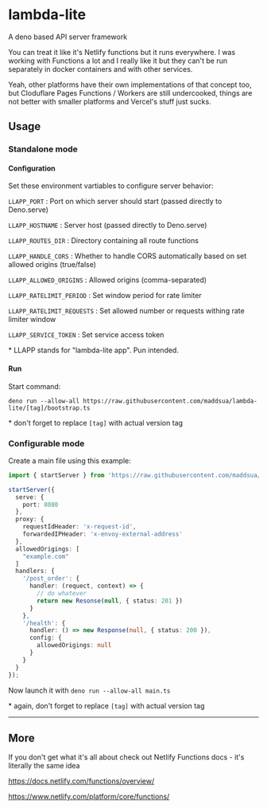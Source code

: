# lambda-lite

A deno based API server framework

You can treat it like it's Netlify functions but it runs everywhere. I was working with Functions a lot and I really like it but they can't be run separately in docker containers and with other services.

Yeah, other platforms have their own implementations of that concept too, but Cloduflare Pages Functions / Workers are still undercooked, things are not better with smaller platforms and Vercel's stuff just sucks.

## Usage

### Standalone mode

#### Configuration

Set these environment vartiables to configure server behavior:

`LLAPP_PORT` : Port on which server should start (passed directly to Deno.serve)

`LLAPP_HOSTNAME` : Server host (passed directly to Deno.serve)

`LLAPP_ROUTES_DIR` : Directory containing all route functions

`LLAPP_HANDLE_CORS` : Whether to handle CORS automatically based on set allowed origins (true/false)

`LLAPP_ALLOWED_ORIGINS` : Allowed origins (comma-separated)

`LLAPP_RATELIMIT_PERIOD` : Set window period for rate limiter

`LLAPP_RATELIMIT_REQUESTS` : Set allowed number or requests withing rate limiter window

`LLAPP_SERVICE_TOKEN` : Set service access token

\* LLAPP stands for "lambda-lite app". Pun intended.

#### Run

Start command:

```
deno run --allow-all https://raw.githubusercontent.com/maddsua/lambda-lite/[tag]/bootstrap.ts
```

\* don't forget to replace `[tag]` with actual version tag

### Configurable mode

Create a main file using this example:

```typescript
import { startServer } from 'https://raw.githubusercontent.com/maddsua/lambda-lite/[tag]/mod.ts';

startServer({
  serve: {
    port: 8080
  },
  proxy: {
    requestIdHeader: 'x-request-id',
    forwardedIPHeader: 'x-envoy-external-address'
  },
  allowedOrigings: [
    "example.com"
  ]
  handlers: {
    '/post_order': {
      handler: (requect, context) => {
        // do whatever
        return new Resonse(null, { status: 201 })
      }
    },
    '/health': {
      handler: () => new Response(null, { status: 200 }),
      config: {
        allowedOrigings: null
      }
    }
  }
});

```

Now launch it with `deno run --allow-all main.ts`

\* again, don't forget to replace `[tag]` with actual version tag

---

## More

If you don't get what it's all about check out Netlify Functions docs - it's literally the same idea

https://docs.netlify.com/functions/overview/

https://www.netlify.com/platform/core/functions/
